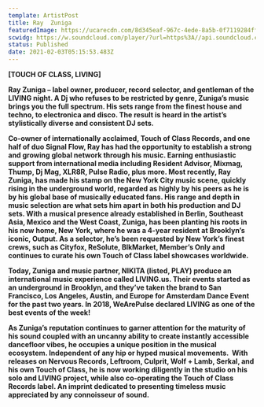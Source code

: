 ```yaml
---
template: ArtistPost
title: Ray  Zuniga
featuredImage: https://ucarecdn.com/8d345eaf-967c-4ede-8a5b-0f7119284ffd/-/crop/1200x1310/0,364/-/preview/
scwidg: https://w.soundcloud.com/player/?url=https%3A//api.soundcloud.com/tracks/181248200&color=%23ff5500&auto_play=false&hide_related=false&show_comments=true&show_user=true&show_reposts=false&show_teaser=true&visual=true
status: Published
date: 2021-02-03T05:15:53.483Z
---
```

**\[TOUCH OF CLASS, LIVING]** 

**Ray Zuniga – label owner, producer, record selector, and gentleman of the LIVING night. A Dj who refuses to be restricted by genre, Zuniga’s music brings you the full spectrum. His sets range from the finest house and techno, to electronica and disco. The result is heard in the artist’s stylistically diverse and consistent DJ sets.**  

**Co-owner of internationally acclaimed, Touch of Class Records, and one half of duo Signal Flow, Ray has had the opportunity to establish a strong and growing global network through his music. Earning enthusiastic support from international media including Resident Advisor, Mixmag, Thump, Dj Mag, XLR8R, Pulse Radio, plus more. Most recently, Ray Zuniga, has made his stamp on the New York City music scene, quickly rising in the underground world, regarded as highly by his peers as he is by his global base of musically educated fans. His range and depth in music selection are what sets him apart in both his production and DJ sets. With a musical presence already established in Berlin, Southeast Asia, Mexico and the West Coast, Zuniga, has been planting his roots in his now home, New York, where he was a 4-year resident at Brooklyn’s iconic, Output. As a selector, he’s been requested by New York’s finest crews, such as Cityfox, ReSolute, BlkMarket, Member’s Only and continues to curate his own Touch of Class label showcases worldwide.**  

**Today, Zuniga and music partner, NIKITA (listed, PLAY) produce an international music experience called LIVING.us. Their events started as an underground in Brooklyn, and they’ve taken the brand to San Francisco, Los Angeles, Austin, and Europe for Amsterdam Dance Event for the past two years. In 2018, WeArePulse declared LIVING as one of the best events of the week!**  

**As Zuniga’s reputation continues to garner attention for the maturity of his sound coupled with an uncanny ability to create instantly accessible dancefloor vibes, he occupies a unique position in the musical ecosystem. Independent of any hip or hyped musical movements.  With releases on Nervous Records, Leftroom, Culprit, Wolf + Lamb, Serkal, and his own Touch of Class, he is now working diligently in the studio on his solo and LIVING project, while also co-operating the Touch of Class Records label. An imprint dedicated to presenting timeless music appreciated by any connoisseur of sound.**